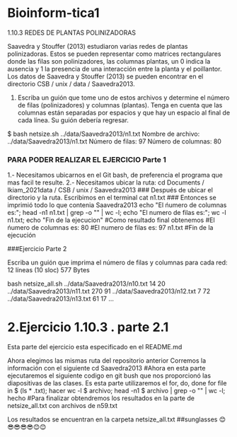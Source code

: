 # Bioinform-tica1
1.10.3 REDES DE PLANTAS POLINIZADORAS

Saavedra y Stouffer (2013) estudiaron varias redes de plantas polinizadoras. Estos se pueden representar como matrices rectangulares donde las filas son polinizadores, las columnas plantas, un 0 indica la ausencia y 1 la presencia de una interacción entre la planta y el poillantor.
Los datos de Saavedra y Stouffer (2013) se pueden encontrar en el directorio CSB / unix / data / Saavedra2013.
1. Escriba un guión que tome uno de estos archivos y determine el número de filas (polinizadores) y columnas (plantas).
Tenga en cuenta que las columnas están separadas por espacios y que hay un espacio al final de cada línea. Su guión debería regresar.

$ bash netsize.sh ../data/Saavedra2013/n1.txt Nombre de archivo: ../data/Saavedra2013/n1.txt Número de filas: 97 Número de columnas: 80

### PARA PODER REALIZAR EL EJERCICIO Parte 1

1.- Necesitamos ubicarnos en el Git bash, de preferencia el programa que mas facil te resulte. 2.- Necesitamos ubicar la ruta: cd Documents / Ikiam_2021data / CSB / unix / Saavedra2013 ### Después de ubicar el directorio y la ruta. Escribimos en el terminal cat n1.txt ### Entonces se imprimió todo lo que contenia Saavedra2013 echo "El ńumero de columnas es:"; head -n1 n1.txt | grep -o "" | wc -l; echo "El numero de filas es:"; wc -l n1.txt; echo "Fin de la ejecucion" #Como resultado final obtenemos #El ńumero de columnas es: 80 #El numero de filas es: 97 n1.txt #Fin de la ejecución

###Ejercicio Parte 2

Escriba un guión que imprima el número de filas y columnas para cada red:
12 líneas (10 sloc) 577 Bytes

bash netsize_all.sh ../data/Saavedra2013/n10.txt 14 20 ../data/Saavedra2013/n11.txt 270 91 ../data/Saavedra2013/n12.txt 7 72 ../data/Saavedra2013/n13.txt 61 17 ...
# 2.Ejercicio 1.10.3 . parte 2.1
Esta parte del ejercicio esta especificado en el README.md

Ahora elegimos las mismas ruta del repositorio anterior Corremos la información con el siguiente cd Saavedra2013 #Ahora en esta parte ejecutaremos el siguiente codigo en git bush que nos proporcionó las diapositivas de las clases. Es esta parte utilizaremos el for, do, done for file in $ (ls * .txt); hacer wc -l $ archivo; head -n1 $ archivo | grep -o "" | wc -l; hecho
#Para finalizar obtendremos los resultados en la parte de netsize_all.txt con archivos de n59.txt

Los resultados se encuentran en la carpeta netsize_all.txt
##sunglasses 😊😎😎😎😎😊😊
